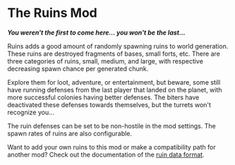 # The Ruins Mod

***You weren't the first to come here... you won't be the last...***

Ruins adds a good amount of randomly spawning ruins to world generation. These ruins are destroyed fragments of bases, small forts, etc. There are three categories of ruins, small, medium, and large, with respective decreasing spawn chance per generated chunk.

Explore them for loot, adventure, or entertainment, but beware, some still have running defenses from the last player that landed on the planet, with more successful colonies having better defenses. The biters have deactivated these defenses towards themselves, but the turrets won't recognize you...

The ruin defenses can be set to be non-hostile in the mod settings. The spawn rates of ruins are also configurable.

Want to add your own ruins to this mod or make a compatibility path for another mod?
Check out <!--- the [ruin maker mod](https://mods.factorio.com/mod/ruin-maker), the [contributing guidelines](/docs/CONTRIBUTING.md) and --> the documentation of the [ruin data format](/docs/format.md).
